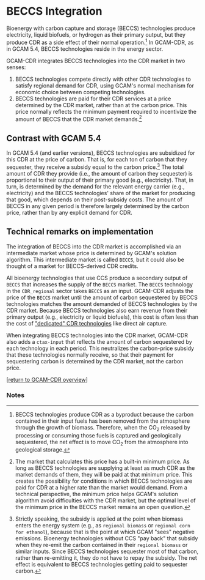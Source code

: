 ﻿# BECCS Integration

Bioenergy with carbon capture and storage (BECCS) technologies produce electricity, liquid biofuels, or hydrogen as their primary output, but they produce CDR as a side effect of their normal operation.[^1] In GCAM-CDR, as in GCAM 5.4, BECCS technologies reside in the energy sector.

GCAM-CDR integrates BECCS technologies into the CDR market in two senses:

1. BECCS technologies compete directly with other CDR technologies to satisfy regional demand for CDR, using GCAM's normal mechanism for economic choice between competing technologies.
2. BECCS technologies are paid for their CDR services at a price determined by the CDR market, rather than at the carbon price. This price normally reflects the minimum payment required to incentivize the amount of BECCS that the CDR market demands.[^2]     

## Contrast with GCAM 5.4

In GCAM 5.4 (and earlier versions), BECCS technologies are subsidized for this CDR at the price of carbon. That is, for each ton of carbon that they sequester, they receive a subsidy equal to the carbon price.[^3] The total amount of CDR they provide (i.e., the amount of carbon they sequester) is proportional to their output of their primary good (e.g., electricity). That, in turn, is determined by the demand for the relevant energy carrier (e.g., electricity) and the BECCS technologies' share of the market for producing that good, which depends on their post-subsidy costs. The amount of BECCS in any given period is therefore largely determined by the carbon price, rather than by any explicit demand for CDR.

## Technical remarks on implementation

The integration of BECCS into the CDR market is accomplished via an intermediate market whose price is determined by GCAM's solution algorithm. This intermediate market is called `BECCS`, but it could also be thought of a market for BECCS-derived CDR credits.

All bioenergy technologies that use CCS produce a secondary output of `BECCS` that increases the supply of the `BECCS` market. The `BECCS` technology in the `CDR_regional` sector takes `BECCS` as an input. GCAM-CDR adjusts the price of the `BECCS` market until the amount of carbon sequestered by BECCS technologies matches the amount demanded of BECCS technologies by the CDR market. Because BECCS technologies also earn revenue from their primary output (e.g., electricity or liquid biofuels), this cost is often less than the cost of ["dedicated" CDR technologies](./CDR_technologies.md) like direct air capture.

When integrating BECCS technologies into the CDR market, GCAM-CDR also adds a `ctax-input` that reflects the amount of carbon sequestered by each technology in each period. This neutralizes the carbon-price subsidy that these technologies normally receive, so that their payment for sequestering carbon is determined by the CDR market, not the carbon price.  

\[[return to GCAM-CDR overview](./README.md)\]

### Notes
[^1]: BECCS technologies produce CDR as a byproduct because the carbon contained in their input fuels has been removed from the atmosphere through the growth of biomass. Therefore, when the CO<sub>2</sub> released by processing or consuming those fuels is captured and geologically sequestered, the net effect is to move CO<sub>2</sub> from the atmosphere into geological storage.

[^2]: The market that calculates this price has a built-in minimum price. As long as BECCS technologies are supplying at least as much CDR as the market demands of them, they will be paid at that minimum price. This creates the possibility for conditions in which BECCS technologies are paid for CDR at a higher rate than the market would demand. From a technical perspective, the minimum price helps GCAM's solution algorithm avoid difficulties with the CDR market, but the optimal level of the minimum price in the BECCS market remains an open question.

[^3]: Strictly speaking, the subsidy is applied at the point when biomass enters the energy system (e.g., as `regional biomass` or `regional corn for ethanol`), because that is the point at which GCAM "sees" negative emissions. Bioenergy technologies without CCS "pay back" that subsidy when they re-emit the carbon contained in their `regional biomass` or similar inputs. Since BECCS technologies sequester most of that carbon, rather than re-emitting it, they do not have to repay the subsidy. The net effect is equivalent to BECCS technologies getting paid to sequester carbon.

